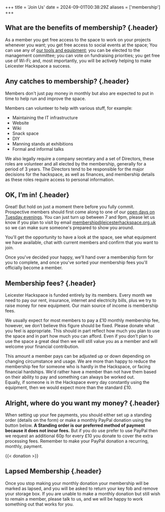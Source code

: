 +++
title = 'Join Us'
date = 2024-09-01T00:38:29Z
aliases = ['membership']
+++

## What are the benefits of membership? {.header}
As a member you get free access to the space to work on your projects whenever you want; you get free access to social
events at the space; You can use any of [our tools and equipment](http://wiki4.leicesterhackspace.org.uk/index.php/Main_Page#Infrastructure);
you can be elected to the management committee; you can vote on fundraising priorities; you get free use of Wi-Fi; and,
most importantly, you will be actively helping to make Leicester Hackspace a success.

## Any catches to membership? {.header}

Members don't just pay money in monthly but also are expected to put in time to help run and improve the space.

Members can volunteer to help with various stuff, for example:
- Maintaining the IT infrastructure
- Website
- Wiki
- Snack space
- DIY
- Manning stands at exhibitions
- Formal and informal talks

We also legally require a company secretary and a set of Directors, these roles are volunteer and all elected by the
membership, generally for a period of 3 years. The Directors tend to be responsible for the major decisions for the
hackspace, as well as finances, and membership details as these roles require access to personal information.

## OK, I’m in! {.header}
Great! But hold on just a moment there before you fully commit.  
Prospective members should first come along to one of our [open days on Tuesday evenings](/diary). You can just turn up
between 7 and 9pm, please let us know if you plan to visit by email [membership@leicesterhackspace.org.uk](mailto:membership@leicesterhackspace.org.uk)
so we can make sure someone's prepared to show you around.

You'll get the opportunity to have a look at the space, see what equipment we have available, chat with current members
and confirm that you want to join.

Once you've decided your happy, we'll hand over a membership form for you to complete, and once you've sorted your
membership fees you'll officially become a member.

## Membership fees? {.header}
Leicester Hackspace is funded entirely by its members. Every month we need to pay our rent, insurance, internet and
electricity bills, plus we try to raise money for new equipment. Our main source of income is membership fees.

We usually expect for most members to pay a £10 monthly membership fee, however, we don’t believe this figure should be
fixed.
Please donate what you feel is appropriate. This should in part reflect how much you plan to use the space and in part
how much you can afford. Even if you don’t plan to use the space a great deal then we will still value you as a member
and will welcome your financial contribution.

This amount a member pays can be adjusted up or down depending on changing circumstance and usage. We are more than
happy to reduce the membership fee for someone who is hardly in the Hackspace, or facing financial hardships. We'd
rather have a member than not have them based on their ability to pay and something can always be worked out.  
Equally, if someone is in the Hackspace every day constantly using the equipment, then we would expect more than the
standard £10.

## Alright, where do you want my money? {.header}
When setting up your fee payments, you should either set up a standing order (details on the form) or make a monthly
PayPal donation using the button below.
**A Standing order is our preferred method of payment because it does not incur fees.** But if you do use prefer to use
PayPal then we request an additional 60p for every £10 you donate to cover the extra processing fees.
Remember to make your PayPal donation a recurring, monthly, payment.

{{< donation >}}

## Lapsed Membership {.header}
Once you stop making your monthly donation your membership will be marked as lapsed, and you will be asked to return
your key fob and remove your storage box. If you are unable to make a monthly donation but still wish to remain a
member, please talk to us, and we will be happy to work something out that works for you.
